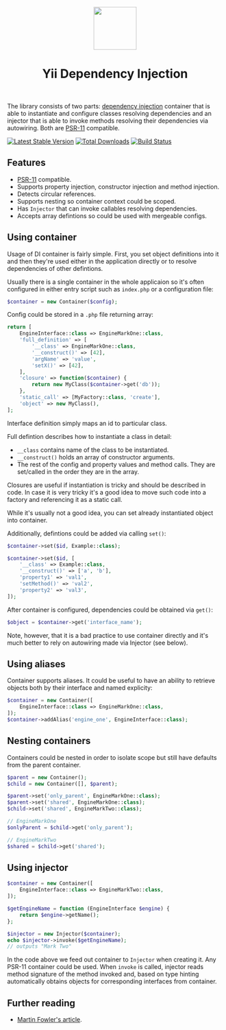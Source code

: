 <p align="center">
    <a href="https://github.com/yiisoft" target="_blank">
        <img src="https://avatars0.githubusercontent.com/u/993323" height="100px">
    </a>
    <h1 align="center">Yii Dependency Injection</h1>
    <br>
</p>

The library consists of two parts: [dependency injection](http://en.wikipedia.org/wiki/Dependency_injection)
container that is able to instantiate and configure classes resolving dependencies and an injector
that is able to invoke methods resolving their dependencies via autowiring. Both are [PSR-11](http://www.php-fig.org/psr/psr-11/)
compatible.

[![Latest Stable Version](https://poser.pugx.org/yiisoft/di/v/stable.png)](https://packagist.org/packages/yiisoft/di)
[![Total Downloads](https://poser.pugx.org/yiisoft/di/downloads.png)](https://packagist.org/packages/yiisoft/di)
[![Build Status](https://travis-ci.org/yiisoft/di.svg?branch=master)](https://travis-ci.org/yiisoft/di)


## Features

- [PSR-11](http://www.php-fig.org/psr/psr-11/) compatible.
- Supports property injection, constructor injection and method injection.
- Detects circular references.
- Supports nesting so container context could be scoped.
- Has `Injector` that can invoke callables resolving dependencies.
- Accepts array defintions so could be used with mergeable configs.


## Using container

Usage of DI container is fairly simple. First, you set object definitions into it and then
they're used either in the application directly or to resolve dependencies of other defintions.

Usually there is a single container in the whole applicaion so it's often configured in either entry
script such as `index.php` or a configuration file:

```php
$container = new Container($config);
```

Config could be stored in a `.php` file returning array:

```php
return [
    EngineInterface::class => EngineMarkOne::class,
    'full_definition' => [
        '__class' => EngineMarkOne::class,
        '__construct()' => [42], 
        'argName' => 'value',
        'setX()' => [42],
    ],
    'closure' => function($container) {
        return new MyClass($container->get('db'));
    },
    'static_call' => [MyFactory::class, 'create'],
    'object' => new MyClass(),
];
```

Interface definition simply maps an id to particular class.

Full defintion describes how to instantiate a class in detail:

  - `__class` contains name of the class to be instantiated.
  - `__construct()` holds an array of constructor arguments.
  - The rest of the config and property values and method calls.
    They are set/called in the order they are in the array.
    
Closures are useful if instantiation is tricky and should be described in code.
In case it is very tricky it's a good idea to move such code into a factory
and referencing it as a static call.

While it's usually not a good idea, you can set already instantiated object into container.

Additionally, defintions could be added via calling `set()`:

```php
$container->set($id, Example::class);

$container->set($id, [
    '__class' => Example::class,
    '__construct()' => ['a', 'b'],
    'property1' => 'val1',
    'setMethod()' => 'val2',
    'property2' => 'val3',
]);
```

After container is configured, dependencies could be obtained via `get()`:

```php
$object = $container->get('interface_name');
```

Note, however, that it is a bad practice to use container directly and it's much better to rely
on autowiring made via Injector (see below).

## Using aliases

Container supports aliases. It could be useful to have an ability to retrieve objects both by their
interface and named explicity:

```php
$container = new Container([
    EngineInterface::class => EngineMarkOne::class,
]);
$container->addAlias('engine_one', EngineInterface::class);
```

## Nesting containers

Containers could be nested in order to isolate scope but still have defaults from the parent container.

```php
$parent = new Container();
$child = new Container([], $parent);

$parent->set('only_parent', EngineMarkOne::class);
$parent->set('shared', EngineMarkOne::class);
$child->set('shared', EngineMarkTwo::class);

// EngineMarkOne
$onlyParent = $child->get('only_parent');

// EngineMarkTwo
$shared = $child->get('shared');
```

## Using injector

```php
$container = new Container([
    EngineInterface::class => EngineMarkTwo::class,
]);

$getEngineName = function (EngineInterface $engine) {
    return $engine->getName();
};

$injector = new Injector($container);
echo $injector->invoke($getEngineName);
// outputs "Mark Two"
```

In the code above we feed out container to `Injector` when creating it. Any PSR-11 container could be used.
When `invoke` is called, injector reads method signature of the method invoked and, based on type hinting
automatically obtains objects for corresponding interfaces from container. 

## Further reading

- [Martin Fowler's article](http://martinfowler.com/articles/injection.html).
